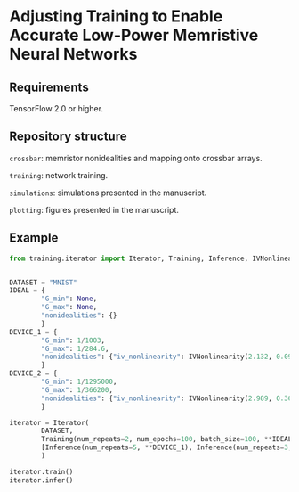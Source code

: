 # Adjusting Training to Enable Accurate Low-Power Memristive Neural Networks

## Requirements

TensorFlow 2.0 or higher.

## Repository structure

`crossbar`: memristor nonidealities and mapping onto crossbar arrays.

`training`: network training.

`simulations`: simulations presented in the manuscript.

`plotting`: figures presented in the manuscript.

## Example

```python
from training.iterator import Iterator, Training, Inference, IVNonlinearity


DATASET = "MNIST"
IDEAL = {
        "G_min": None,
        "G_max": None,
        "nonidealities": {}
        }
DEVICE_1 = {
        "G_min": 1/1003,
        "G_max": 1/284.6,
        "nonidealities": {"iv_nonlinearity": IVNonlinearity(2.132, 0.095)}
        }
DEVICE_2 = {
        "G_min": 1/1295000,
        "G_max": 1/366200,
        "nonidealities": {"iv_nonlinearity": IVNonlinearity(2.989, 0.369)}
        }

iterator = Iterator(
        DATASET,
        Training(num_repeats=2, num_epochs=100, batch_size=100, **IDEAL),
        [Inference(num_repeats=5, **DEVICE_1), Inference(num_repeats=3, **DEVICE_2)],
        )

iterator.train()
iterator.infer()
```
